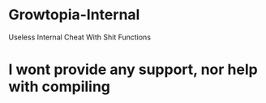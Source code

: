 # Growtopia-Internal
Useless Internal Cheat With Shit Functions

# I wont provide any support, nor help with compiling
